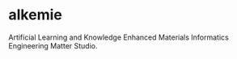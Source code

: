# alkemie
Artificial Learning and Knowledge Enhanced Materials Informatics Engineering Matter Studio.
